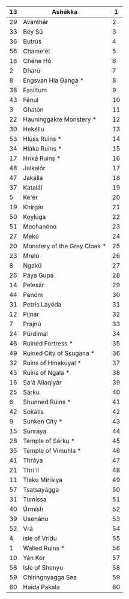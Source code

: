 | 13 | Ashékka                          | 1  |
|----|----------------------------------|----|
| 29 | Avanthár                         | 2  |
| 33 | Béy Sü                           | 3  |
| 36 | Butrús                           | 4  |
| 56 | Chame'él                         | 5  |
| 18 | Chéne Hó                         | 6  |
| 2  | Dharú                            | 7  |
| 8  | Engsvan Hla Ganga *              | 8  |
| 38 | Fasíltum                         | 9  |
| 43 | Fénul                            | 10 |
| 3  | Ghatón                           | 11 |
| 22 | Hauninggakte Monstery *          | 12 |
| 30 | Hekéllu                          | 13 |
| 53 | Hlúss Ruins *                    | 14 |
| 34 | Hláka Ruins *                    | 15 |
| 17 | Hriká Ruins *                    | 16 |
| 48 | Jaikalór                         | 17 |
| 47 | Jakálla                          | 18 |
| 37 | Katalál                          | 19 |
| 5  | Ke'ér                            | 20 |
| 19 | Khirgár                          | 21 |
| 50 | Koylúga                          | 22 |
| 51 | Mechanéno                        | 23 |
| 27 | Mekú                             | 24 |
| 20 | Monstery of the Grey     Cloak * | 25 |
| 23 | Mrelú                            | 26 |
| 8  | Ngakü                            | 27 |
| 26 | Páya Gupá                        | 28 |
| 14 | Pelesár                          | 29 |
| 44 | Penóm                            | 30 |
| 31 | Petrís Layóda                    | 31 |
| 12 | Pijnár                           | 32 |
| 7  | Prajnú                           | 33 |
| 24 | Púrdimal                         | 34 |
| 46 | Ruined Fortress *                | 35 |
| 49 | Ruined City of Ssugana *         | 36 |
| 32 | Ruins of Hmakuyal *              | 37 |
| 45 | Ruins of Ngala *                 | 38 |
| 16 | Sa'á Allaqiyár                   | 39 |
| 25 | Sárku                            | 40 |
| 6  | Shunned Ruins *                  | 41 |
| 42 | Sokátis                          | 42 |
| 9  | Sunken City *                    | 43 |
| 15 | Sunráya                          | 44 |
| 28 | Temple of Sárku *                | 45 |
| 35 | Temple of Vimuhla *              | 46 |
| 41 | Thráya                           | 47 |
| 21 | Thri'íl                          | 48 |
| 11 | Tleku Mirisiya                   | 49 |
| 57 | Tsatsayágga                      | 50 |
| 31 | Tumíssa                          | 51 |
| 40 | Úrmish                           | 52 |
| 39 | Usenánu                          | 53 |
| 52 | Vrá                              | 54 |
| 4  | isle of Vrídu                    | 55 |
| 1  | Walled Ruins *                   | 56 |
| 10 | Yán Kór                          | 57 |
| 58 | Isle of Shenyu                   | 58 |
| 59 | Chiringnyagga Sea                | 59 |
| 60 | Haida Pakala                     | 60 |
